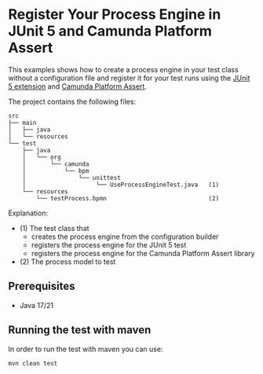 # Register Your Process Engine in JUnit 5 and Camunda Platform Assert

This examples shows how to create a process engine in your test class without a configuration file and register it for your test runs using the [JUnit 5 extension][junit5] and [Camunda Platform Assert][assert].

The project contains the following files:

```
src
├── main
│   ├── java
│   └── resources
└── test
    ├── java
    │   └── org
    │       └── camunda
    │           └── bpm
    │               └── unittest
    │                    └── UseProcessEngineTest.java   (1)
    └── resources
        └── testProcess.bpmn                             (2)
```
Explanation:
* (1) The test class that
    * creates the process engine from the configuration builder
    * registers the process engine for the JUnit 5 test
    * registers the process engine for the Camunda Platform Assert library
* (2) The process model to test

## Prerequisites
* Java 17/21

## Running the test with maven

In order to run the test with maven you can use:

```
mvn clean test
```

[junit5]: https://github.com/camunda/camunda-bpm-platform/tree/master/test-utils/junit5-extension
[assert]: https://github.com/camunda/camunda-bpm-platform/tree/master/test-utils/assert